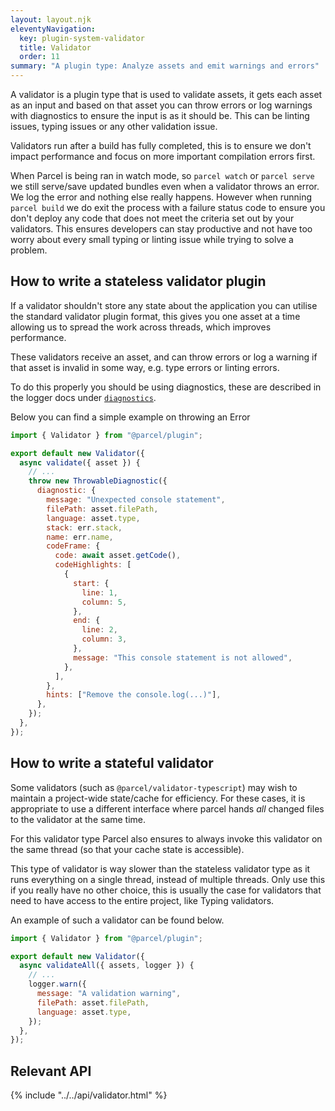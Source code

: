 ```yaml
---
layout: layout.njk
eleventyNavigation:
  key: plugin-system-validator
  title: Validator
  order: 11
summary: "A plugin type: Analyze assets and emit warnings and errors"
---
```


A validator is a plugin type that is used to validate assets, it gets each asset as an input and based on that asset you can throw errors or log warnings with diagnostics to ensure the input is as it should be. This can be linting issues, typing issues or any other validation issue.

Validators run after a build has fully completed, this is to ensure we don't impact performance and focus on more important compilation errors first.

When Parcel is being ran in watch mode, so `parcel watch` or `parcel serve` we still serve/save updated bundles even when a validator throws an error. We log the error and nothing else really happens. However when running `parcel build` we do exit the process with a failure status code to ensure you don't deploy any code that does not meet the criteria set out by your validators. This ensures developers can stay productive and not have too worry about every small typing or linting issue while trying to solve a problem.

## How to write a stateless validator plugin

If a validator shouldn't store any state about the application you can utilise the standard validator plugin format, this gives you one asset at a time allowing us to spread the work across threads, which improves performance.

These validators receive an asset, and can throw errors or log a warning if that asset is invalid in some way, e.g. type errors or linting errors.

To do this properly you should be using diagnostics, these are described in the logger docs under [`diagnostics`](/plugin-system/logger/#diagnostics).

Below you can find a simple example on throwing an Error

```js
import { Validator } from "@parcel/plugin";

export default new Validator({
  async validate({ asset }) {
    // ...
    throw new ThrowableDiagnostic({
      diagnostic: {
        message: "Unexpected console statement",
        filePath: asset.filePath,
        language: asset.type,
        stack: err.stack,
        name: err.name,
        codeFrame: {
          code: await asset.getCode(),
          codeHighlights: [
            {
              start: {
                line: 1,
                column: 5,
              },
              end: {
                line: 2,
                column: 3,
              },
              message: "This console statement is not allowed",
            },
          ],
        },
        hints: ["Remove the console.log(...)"],
      },
    });
  },
});
```

## How to write a stateful validator

Some validators (such as `@parcel/validator-typescript`) may wish to maintain a project-wide state/cache for efficiency. For these cases, it is appropriate to use a different interface where parcel hands _all_ changed files to the validator at the same time.

For this validator type Parcel also ensures to always invoke this validator on the same thread (so that your cache state is accessible).

This type of validator is way slower than the stateless validator type as it runs everything on a single thread, instead of multiple threads. Only use this if you really have no other choice, this is usually the case for validators that need to have access to the entire project, like Typing validators.

An example of such a validator can be found below.

```js
import { Validator } from "@parcel/plugin";

export default new Validator({
  async validateAll({ assets, logger }) {
    // ...
    logger.warn({
      message: "A validation warning",
      filePath: asset.filePath,
      language: asset.type,
    });
  },
});
```

## Relevant API

{% include "../../api/validator.html" %}
